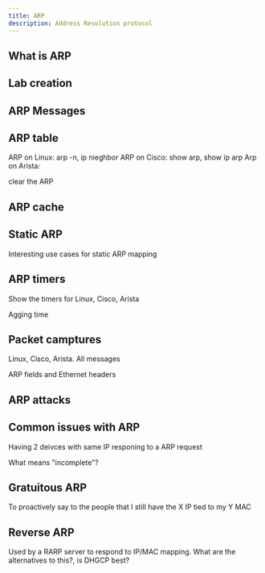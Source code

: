 ```yaml
---
title: ARP
description: Address Resolution protocol
---
```


## What is ARP

## Lab creation

## ARP Messages

## ARP table

ARP on Linux:  arp -n, ip nieghbor
ARP on Cisco: show arp, show ip arp
Arp on Arista: 

clear the ARP

## ARP cache

## Static ARP

Interesting use cases for static ARP mapping

## ARP timers

Show the timers for Linux, Cisco, Arista

Agging time

## Packet camptures

Linux, Cisco, Arista. All messages

ARP fields and Ethernet headers

## ARP attacks

## Common issues with ARP

Having 2 deivces with same IP responing to a ARP request


What means "incomplete"?

## Gratuitous ARP

To proactively say to the people that I still have the X IP tied to my Y MAC

## Reverse ARP

Used by a RARP server to respond to IP/MAC mapping. What are the alternatives to this?, is DHGCP best?